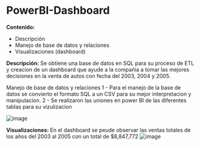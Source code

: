 # PowerBI-Dashboard

**Contenido:**
- Descripción
- Manejo de base de datos y relaciones
- Visualizaciones (dashboard)

**Descripción:**
Se obtiene una base de datos en SQL para su proceso de ETL y creacion de un dashboard que ayude a la compañia a tomar las mejores decisiones en la venta de autos con fecha del 2003, 2004 y 2005.

Manejo de base de datos y relaciones
  1 - Para el manejo de la base de datos se convierto el formato SQL a un CSV para su mejor interpretacion y manipulacion.
  2 - Se realizaron las uniones en power BI de las diferentes tablas para su vizulizacion
  
![image](https://github.com/jolosjoel/PowerBI-Dashboard/assets/45809759/758f70b4-d013-49a0-bc5c-c2530532b290)

**Visualizaciones:**
En el dashboard se peude observar las ventas totales de los años del 2003 al 2005 con un total de $8,847,772 
![image](https://github.com/jolosjoel/PowerBI-Dashboard/assets/45809759/3b07624d-36b5-4d2c-b702-0e24a4b19436)
